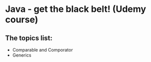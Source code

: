 <h1>Java - get the black belt! (Udemy course)</h1>
<h2>The topics list:</h2>
<ul>
  <li>Comparable and Comporator</li>
   <li>Generics</li>
</ul>
